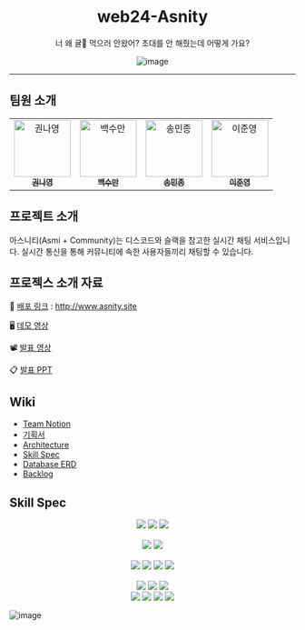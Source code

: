 <div align="center">
<h1> web24-Asnity</h1>
너 왜 귤🍊 먹으러 안왔어? 초대를 안 해줬는데 어떻게 가요?

![image](https://user-images.githubusercontent.com/79135734/201243378-baa01c1b-f2de-43bd-b2c7-2d226c77ce99.svg)
<HR />
</div>

## 팀원 소개

<!-- ALL-CONTRIBUTORS-LIST:START - Do not remove or modify this section -->
<!-- prettier-ignore-start -->
<!-- markdownlint-disable -->
<table align="center">
  <tbody>
    <tr>
      <td align="center">
        <a href="https://github.com/NaayoungKwon">
            <img src="https://user-images.githubusercontent.com/79135734/201244868-6b13d031-438d-4083-9a88-98a7002dc442.png" width="100px;" height="100px;" alt="권나영"/>
<br /><sub><b>권나영</b></sub></a><br /></td>
      <td align="center">
<a href="https://github.com/soomanbaek">
        <img src="https://user-images.githubusercontent.com/79135734/201245174-45d9b748-451e-4ee3-b947-e8a234a732c7.png" width="100px;" alt="백수만"/>
<br /><sub><b>백수만</b></sub></a><br /></td>
      <td align="center"><a href="https://github.com/mjsdo"><img src="https://avatars.githubusercontent.com/u/79135734?v=4" width="100px;" alt="송민종"/><br /><sub><b>송민종</b></sub></a><br /></td>
      <td align="center"><a href="https://github.com/leegwae"><img src="https://avatars.githubusercontent.com/u/57662010?v=4" width="100px;" alt="이준영"/><br /><sub><b>이준영</b></sub></a><br /></td>
    </tr>
  </tbody>
</table>

## 프로젝트 소개
아스니티(Asmi + Community)는 디스코드와 슬랙을 참고한 실시간 채팅 서비스입니다.
실시간 통신을 통해 커뮤니티에 속한 사용자들끼리 채팅할 수 있습니다.

## 프로젝스 소개 자료

📎 [배포 링크](http://www.asnity.site) : http://www.asnity.site

🖥 [데모 영상](https://www.youtube.com/watch?v=2gI3OlJXAZQ)

📽 [발표 영상](https://www.youtube.com/watch?v=rdnWakXgSuI)

📋 [발표 PPT](https://docs.google.com/presentation/d/18oABdZcFvwW2omlasPmQUEnA16izR_jd/edit#slide=id.p1)

## Wiki

- [Team Notion](https://grand-beanie-e57.notion.site/Asnity-cbd4dcce58f540b4b5b7ff33c8cea984)
- [기획서](https://github.com/boostcampwm-2022/web24-Asnity/wiki/%EA%B8%B0%ED%9A%8D%EC%84%9C)
- [Architecture](https://github.com/boostcampwm-2022/web24-Asnity/wiki/Architecture)
- [Skill Spec](https://github.com/boostcampwm-2022/web24-Asnity/wiki/Skill-Spec)
- [Database ERD](https://github.com/boostcampwm-2022/web24-Asnity/wiki/DB-Diagram)
- [Backlog](https://lake-duke-f63.notion.site/25c4c9e46d464ea1a82a68c8399ceaf0?v=ea1b4f77e71f4d17b2be0ebdc9c03702)



## Skill Spec
<div align="center">
<img src="https://img.shields.io/badge/Node.js-16.17.0-339933?logo=node.js"> <img src="https://img.shields.io/badge/TypeScript-4.7.4-3178C6?logo=typescript"> <img src="https://img.shields.io/badge/Jest-29.3.1-C21325?logo=jest">
</div>
<br />

<div align="center">
<img src="https://img.shields.io/badge/Docker-20.10.21-2496ED?logo=docker"> <img src="https://img.shields.io/badge/NGINX-1.14.0-009639?logo=nginx">
</div>
<br />

<div align="center">
  <img src="https://img.shields.io/badge/MongoDB-4.4.17-47A248?logo=mongodb"> <img src="https://img.shields.io/badge/Mongoose-6.7.2-47A248?logo=mongodb"> <img src="https://img.shields.io/badge/NestJS-9.1.5-E0234E?logo=NestJS"> <img src="https://img.shields.io/badge/Redis-7.0.6-DC382D?logo=Redis">
</div>

<div align="center">
  <br />
  <img src="https://img.shields.io/badge/React-18.2.0-61DBFB?logo=react"> <img src="https://img.shields.io/badge/ReactQuery-4.16.1-FF4154?logo=react-query"> <img src="https://img.shields.io/badge/Zustand-4.1.4-7F52FF?logo=redux"> 
</div>

<div align="center">
<img src="https://img.shields.io/badge/TailwindCSS-3.2.4-06B6D4?logo=tailwindcss"> <img src="https://img.shields.io/badge/TestingLibrary-13.4.0-C21325?logo=testing-library"> <img src="https://img.shields.io/badge/Webpack-5.75.0-8DD6F9?logo=webpack"> <img src="https://img.shields.io/badge/Babel-7.20.2-F9DC3E?logo=babel">
<br />
</div>

![image](https://user-images.githubusercontent.com/34162358/207605404-3da6f4f9-65a6-4167-992a-6eef41ccebd9.png)
